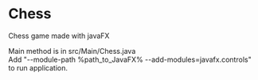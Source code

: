 # Chess
Chess game made with javaFX

Main method is in src/Main/Chess.java  
Add "--module-path %path_to_JavaFX% --add-modules=javafx.controls" to run application.
